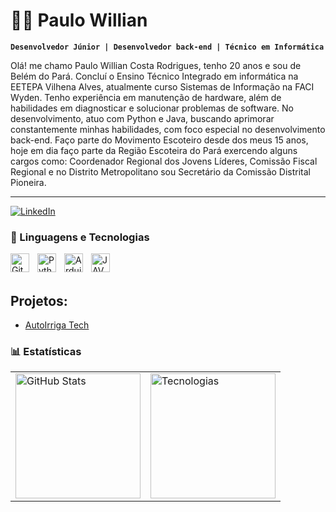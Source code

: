 # 👨‍💻 Paulo Willian

**`Desenvolvedor Júnior | Desenvolvedor back-end | Técnico em Informática`**

Olá! me chamo Paulo Willian Costa Rodrigues, tenho 20 anos e sou de Belém do Pará. Concluí o Ensino Técnico Integrado em informática na EETEPA Vilhena Alves, atualmente curso Sistemas de Informação na FACI Wyden. Tenho experiência em manutenção de hardware, além de habilidades em diagnosticar e solucionar problemas de software. No desenvolvimento, atuo com Python e Java, buscando aprimorar constantemente minhas habilidades, com foco especial no desenvolvimento back-end. Faço parte do Movimento Escoteiro desde dos meus 15 anos, hoje em dia faço parte da Região Escoteira do Pará exercendo alguns cargos como: Coordenador Regional dos Jovens Líderes, Comissão Fiscal Regional e no Distrito Metropolitano sou Secretário da Comissão Distrital Pioneira.

---
[![LinkedIn](https://img.shields.io/badge/LinkedIn-0077B5?style=for-the-badge&logo=linkedin&logoColor=white)](https://www.linkedin.com/in/paulo-willian-909040332/)
### 🤖 Linguagens e Tecnologias

<img 
    align="left" 
    alt="Git" 
    title="Git"
    width="30px" 
    style="padding-right: 10px;" 
    src="https://cdn.jsdelivr.net/gh/devicons/devicon@latest/icons/git/git-original.svg" 
/>
<img 
    align="left" 
    alt="Python" 
    title="Python"
    width="30px" 
    style="padding-right: 10px;" 
    src="https://cdn.jsdelivr.net/gh/devicons/devicon@latest/icons/python/python-original.svg" 
/>
<img 
    align="left" 
    alt="Arduino"
    title="Arduino" 
    width="30px" 
    style="padding-right: 10px;" 
    src="https://brandslogos.com/wp-content/uploads/images/large/arduino-logo-1.png" 
/>
<img 
    align="left" 
    alt="JAVA"
    title="JAVA" 
    width="30px" 
    style="padding-right: 10px;" 
    src="https://images.vexels.com/media/users/3/166401/isolated/preview/b82aa7ac3f736dd78570dd3fa3fa9e24-java-programming-language-icon-by-vexels.png" 
/>

<br/>
<br/>

## Projetos:

- [AutoIrriga Tech](https://github.com/PauloWillian1408/AutoIrriga-Tech)

### 📊 Estatísticas

<table>
  <tr>
    <td>
      <img 
        alt="GitHub Stats" 
        height="200" 
        src="https://github-readme-stats.vercel.app/api?username=Paulowillian1408&show_icons=true&theme=tokyonight&include_all_commits=true&locale=pt-br" 
      />
    </td>
    <td>
      <img 
        alt="Tecnologias" 
        height="200"
        src="https://github-readme-stats.vercel.app/api/top-langs/?username=Paulowillian1408&theme=tokyonight&layout=compact&custom_title=Tecnologias&langs_count=9" 
      />
    </td>
  </tr>
</table>


